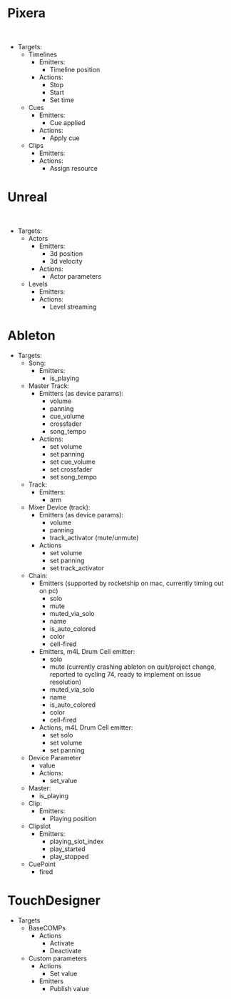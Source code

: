 # Pixera
​
- Targets:
	- Timelines
		- Emitters:
			- Timeline position
		- Actions:
			- Stop
			- Start
			- Set time
	- Cues
		- Emitters:
			- Cue applied
		- Actions:
			- Apply cue
	- Clips
		- Emitters:
		- Actions:
			- Assign resource
​
# Unreal
​
- Targets:
	- Actors
		- Emitters:
			- 3d position
			- 3d velocity
		- Actions:
			- Actor parameters
	- Levels
		- Emitters:
		- Actions:
			- Level streaming
​
# Ableton

- Targets:
	- Song:
		- Emitters:
			- is_playing
	- Master Track:
		- Emitters (as device params):
			- volume
			- panning
			- cue_volume
			- crossfader
			- song_tempo
		- Actions:
			- set volume
			- set panning
			- set cue_volume
			- set crossfader
			- set song_tempo
	- Track:
		- Emitters:
			- arm
	- Mixer Device (track):
		- Emitters (as device params):
			- volume
			- panning
			- track_activator (mute/unmute)
		- Actions
			- set volume
			- set panning
			- set track_activator
	- Chain:
		- Emitters (supported by rocketship on mac, currently timing out on pc)
			- solo
			- mute
			- muted_via_solo
			- name
			- is_auto_colored
			- color
			- cell-fired​
		- Emitters, m4L Drum Cell emitter:
			- solo
			- mute (currently crashing ableton on quit/project change, reported to cycling 74, ready to implement on issue resolution)
			- muted_via_solo
			- name
			- is_auto_colored
			- color
			- cell-fired
		- Actions, m4L Drum Cell emitter:
			- set solo
			- set volume
			- set panning
	- Device Parameter
		- value
		- Actions:
			- set_value
	- Master:
		- is_playing
	- Clip:
		- Emitters:
			- Playing position 
	- Clipslot
		- Emitters:
			- playing_slot_index
			- play_started
			- play_stopped
	- CuePoint
		- fired

# TouchDesigner

- Targets
	- BaseCOMPs
		- Actions
			- Activate
			- Deactivate
	- Custom parameters
		- Actions
			- Set value
		- Emitters
			- Publish value